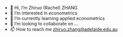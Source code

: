 - 👋 Hi, I’m Zhiruo (Rachel) ZHANG
- 👀 I’m interested in econometrics
- 🌱 I’m currently learning applied econometrics
- 💞️ I’m looking to collaborate on ...
- 📫 How to reach me zhiruo.zhang@adelaide.edu.au

<!---
zzhrachel/zzhrachel is a ✨ special ✨ repository because its `README.md` (this file) appears on your GitHub profile.
You can click the Preview link to take a look at your changes.
--->

